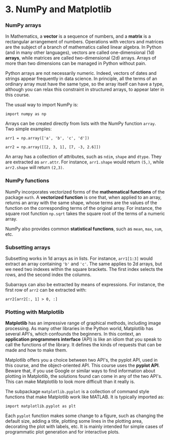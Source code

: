 # 3. NumPy and Matplotlib

### NumPy arrays

In Mathematics, a **vector** is a sequence of numbers, and a **matrix** is a rectangular arrangement of numbers. Operations with vectors and matrices are the subject of a branch of mathematics called linear algebra. In Python (and in many other languages), vectors are called one-dimensional (1d) **arrays**, while matrices are called two-dimensional (2d) arrays. Arrays of more than two dimensions can be managed in Python without pain.

Python arrays are not necessarily numeric. Indeed, vectors of dates and strings appear frequently in data science. In principle, all the terms of an ordinary array must have the same type, so the array itself can have a type, although you can relax this constraint in structured arrays, to appear later in this course. 

The usual way to import NumPy is:

`import numpy as np`

Arrays can be created directly from lists with the NumPy function `array`. Two simple examples:

`arr1 = np.array(['a', 'b', 'c', 'd'])`

`arr2 = np.array([[2, 3, 1], [7, -3, 2.6]])`

An array has a collection of attributes, such as `ndim`, `shape` and `dtype`. They are extracted as `arr.attr`. For instance, `arr1.shape` would return `(5,)`, while `arr2.shape` will return `(2,3)`.

### NumPy functions

NumPy incorporates vectorized forms of the **mathematical functions** of the package `math`. A **vectorized function** is one that, when applied to an array, returns an array with the same shape, whose terms are the values of the function on the corresponding terms of the original array. For instance, the square root function `np.sqrt` takes the square root of the terms of a numeric array.

NumPy also provides common **statistical functions**, such as `mean`, `max`, `sum`, etc.

### Subsetting arrays

Subsetting works in 1d arrays as in lists. For instance, `arr1[1:3]` would extract an array containing `'b'` and `'c'`. The same applies to 2d arrays, but we need two indexes within the square brackets. The first index selects the rows, and the second index the columns.

Subarrays can also be extracted by means of expressions. For instance, the first row of `arr2` can be extracted with:

`arr2[arr2[:, 1] > 0, :]`

### Plotting with Matplotlib

**Matplotlib** has an impressive range of graphical methods, including image processing. As many other libraries in the Python world, Matplotlib has several API's, which confounds the beginners. In this context, an **application programmers interface** (API) is like an idiom that you speak to call the functions of the library. It defines the kinds of requests that can be made and how to make them. 

Matplotlib offers you a choice between two API's, the pyplot API, used in this course, and the object-oriented API. This course uses the **pyplot API**. Beware that, if you use Google or similar ways to find information about plotting in Matplotlib, the solutions found can come in any of the two API's. This can make Matplotlib to look more difficult than it really is.

The subpackage `matplotlib.pyplot` is a collection of command style functions that make Matplotlib work like MATLAB. It is typically imported as:

`import matplotlib.pyplot as plt`

Each `pyplot` function makes some change to a figure, such as changing the default size, adding a title, plotting some lines in the plotting area, decorating the plot with labels, etc. It is mainly intended for simple cases of programmatic plot generation and for interactive plots.
